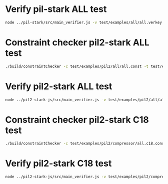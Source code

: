 # Verify pil-stark ALL test

```bash
node ../pil-stark/src/main_verifier.js -v test/examples/all/all.verkey.json -s test/examples/all/all.starkinfo.json -o runtime/output/jProof.json -b runtime/output/publics.json
```

# Constraint checker pil2-stark ALL test

```bash
./build/constraintChecker -c test/examples/pil2/all/all.const -t test/examples/pil2/all/all.consttree -s test/examples/pil2/all/all.starkinfo.json -v test/examples/pil2/all/all.verkey.json -h test/examples/pil2/all/all.chelpers/all.chelpers_generic.bin -w test/examples/pil2/all/all.commit -p test/examples/pil2/all/all.publics.json
```

# Verify pil2-stark ALL test

```bash
node ../pil2-stark-js/src/main_verifier.js -v test/examples/pil2/all/all.verkey.json -s test/examples/pil2/all/all.starkinfo.json -o runtime/output/jProof.json -b runtime/output/publics.json
```

# Constraint checker pil2-stark C18 test

```bash
./build/constraintChecker -c test/examples/pil2/compressor/all.c18.const -t test/examples/pil2/compressor/all.c18.consttree -s test/examples/pil2/compressor/all.c18.starkinfo.json -v test/examples/pil2/compressor/all.c18.verkey.json -h test/examples/pil2/compressor/all.c18.chelpers/all.c18.chelpers_generic.bin -w test/examples/pil2/compressor/all.c18.commit -p test/examples/pil2/compressor/all.c18.publics.json
```

# Verify pil2-stark C18 test

```bash
node ../pil2-stark-js/src/main_verifier.js -v test/examples/pil2/compressor/all.c18.verkey.json -s test/examples/pil2/compressor/all.c18.starkinfo.json -o runtime/output/jProof.json -b runtime/output/publics.json
```